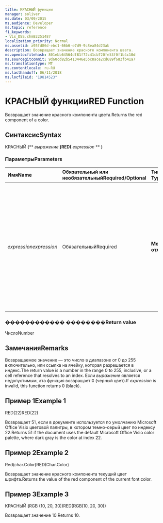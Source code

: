 ```yaml
---
title: КРАСНЫЙ функции
manager: soliver
ms.date: 03/09/2015
ms.audience: Developer
ms.topic: reference
f1_keywords:
- Vis_DSS.chm82251487
localization_priority: Normal
ms.assetid: a95fd86d-ebc1-66b6-e7d9-9c8ea84d23ab
description: Возвращает значение красного компонента цвета.
ms.openlocfilehash: 801ebb64564df81f72c41cb720fe53f0f1b4c10d
ms.sourcegitcommit: 9d60cd82b5413446e5bc8ace2cd689f683fb41a7
ms.translationtype: MT
ms.contentlocale: ru-RU
ms.lasthandoff: 06/11/2018
ms.locfileid: "19814523"
---
```

# <a name="red-function"></a><span data-ttu-id="f7da2-103">КРАСНЫЙ функции</span><span class="sxs-lookup"><span data-stu-id="f7da2-103">RED Function</span></span>

<span data-ttu-id="f7da2-104">Возвращает значение красного компонента цвета.</span><span class="sxs-lookup"><span data-stu-id="f7da2-104">Returns the red component of a color.</span></span> 
  
## <a name="syntax"></a><span data-ttu-id="f7da2-105">Синтаксис</span><span class="sxs-lookup"><span data-stu-id="f7da2-105">Syntax</span></span>

<span data-ttu-id="f7da2-106">КРАСНЫЙ (** *выражение* **)</span><span class="sxs-lookup"><span data-stu-id="f7da2-106">RED(** *expression* ** )</span></span> 
  
### <a name="parameters"></a><span data-ttu-id="f7da2-107">Параметры</span><span class="sxs-lookup"><span data-stu-id="f7da2-107">Parameters</span></span>

|<span data-ttu-id="f7da2-108">**Имя**</span><span class="sxs-lookup"><span data-stu-id="f7da2-108">**Name**</span></span>|<span data-ttu-id="f7da2-109">**Обязательный или необязательный**</span><span class="sxs-lookup"><span data-stu-id="f7da2-109">**Required/Optional**</span></span>|<span data-ttu-id="f7da2-110">**Тип данных**</span><span class="sxs-lookup"><span data-stu-id="f7da2-110">**Data Type**</span></span>|<span data-ttu-id="f7da2-111">**Описание**</span><span class="sxs-lookup"><span data-stu-id="f7da2-111">**Description**</span></span>|
|:-----|:-----|:-----|:-----|
| <span data-ttu-id="f7da2-112">_expression_</span><span class="sxs-lookup"><span data-stu-id="f7da2-112">_expression_</span></span> <br/> |<span data-ttu-id="f7da2-113">Обязательный</span><span class="sxs-lookup"><span data-stu-id="f7da2-113">Required</span></span>  <br/> |<span data-ttu-id="f7da2-114">**Может отличаться**</span><span class="sxs-lookup"><span data-stu-id="f7da2-114">**Varies**</span></span> <br/> |<span data-ttu-id="f7da2-115">Индекс цвета в таблице цветов документа, выражение, которое разрешается в настраиваемый цвет (например, RGB или HSL) или ссылку на ячейку, содержащую цвет индекса или цветовой результатов.</span><span class="sxs-lookup"><span data-stu-id="f7da2-115">An index of a color in the document's color table, an expression that resolves to a custom color (like RGB or HSL), or a reference to a cell that contains a color index or color result.</span></span>  <br/> |
   
### <a name="return-value"></a><span data-ttu-id="f7da2-116">������������ ��������</span><span class="sxs-lookup"><span data-stu-id="f7da2-116">Return value</span></span>

<span data-ttu-id="f7da2-117">Число</span><span class="sxs-lookup"><span data-stu-id="f7da2-117">Number</span></span>
  
## <a name="remarks"></a><span data-ttu-id="f7da2-118">Замечания</span><span class="sxs-lookup"><span data-stu-id="f7da2-118">Remarks</span></span>

<span data-ttu-id="f7da2-119">Возвращаемое значение — это число в диапазоне от 0 до 255 включительно, или ссылка на ячейку, которая разрешается в индекс.</span><span class="sxs-lookup"><span data-stu-id="f7da2-119">The return value is a number in the range 0 to 255, inclusive, or a cell reference that resolves to an index.</span></span> <span data-ttu-id="f7da2-120">Если _выражение_ является недопустимым, эта функция возвращает 0 (черный цвет).</span><span class="sxs-lookup"><span data-stu-id="f7da2-120">If  _expression_ is invalid, this function returns 0 (black).</span></span> 
  
## <a name="example-1"></a><span data-ttu-id="f7da2-121">Пример 1</span><span class="sxs-lookup"><span data-stu-id="f7da2-121">Example 1</span></span>

<span data-ttu-id="f7da2-122">RED(22)</span><span class="sxs-lookup"><span data-stu-id="f7da2-122">RED(22)</span></span>
  
<span data-ttu-id="f7da2-123">Возвращает 51, если в документе используется по умолчанию Microsoft Office Visio цветовой палитры, в котором темно-серый цвет по индексу 22.</span><span class="sxs-lookup"><span data-stu-id="f7da2-123">Returns 51 if the document uses the default Microsoft Office Visio color palette, where dark gray is the color at index 22.</span></span>
  
## <a name="example-2"></a><span data-ttu-id="f7da2-124">Пример 2</span><span class="sxs-lookup"><span data-stu-id="f7da2-124">Example 2</span></span>

<span data-ttu-id="f7da2-125">Red(char.Color)</span><span class="sxs-lookup"><span data-stu-id="f7da2-125">RED(Char.Color)</span></span>
  
<span data-ttu-id="f7da2-126">Возвращает значение красного компонента текущий цвет шрифта.</span><span class="sxs-lookup"><span data-stu-id="f7da2-126">Returns the value of the red component of the current font color.</span></span>
  
## <a name="example-3"></a><span data-ttu-id="f7da2-127">Пример 3</span><span class="sxs-lookup"><span data-stu-id="f7da2-127">Example 3</span></span>

<span data-ttu-id="f7da2-128">КРАСНЫЙ (RGB (10, 20, 30))</span><span class="sxs-lookup"><span data-stu-id="f7da2-128">RED(RGB(10, 20, 30))</span></span>
  
<span data-ttu-id="f7da2-129">Возвращает значение 10.</span><span class="sxs-lookup"><span data-stu-id="f7da2-129">Returns 10.</span></span>
  

